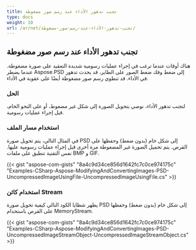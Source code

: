```yaml
---
title: تجنب تدهور الأداء عند رسم صور مضغوطة
type: docs
weight: 10
url: /ar/net/تجنب-تدهور-الأداء-عند-رسم-صور-مضغوطة/
---
```


## **تجنب تدهور الأداء عند رسم صور مضغوطة**
هناك أوقات عندما ترغب في إجراء عمليات رسومية شديدة التعقيد على صورة مضغوطة. عندما يضطر Aspose.PSD إلى ضغط وفك ضغط الصور على الطاير، قد يحدث تدهور في الأداء. قد تنطوي رسم صور مضغوطة أيضًا على عقوبة في الأداء.
### **الحل**
لتجنب تدهور الأداء، نوصي بتحويل الصورة إلى شكل غير مضغوط، أو على النحو الخام، قبل إجراء عمليات رسومية.
### **استخدام مسار الملف**
في المثال التالي، يتم تحويل صورة PSD إلى شكل خام (بدون ضغط) وحفظها على القرص. يتم تحميل الصورة غير المضغوطة مرة أخرى قبل إجراء عمليات رسومية عليها. نفس التقنية تنطبق على ملفات BMP و GIF.


{{< gist "aspose-com-gists" "8a4c9d34ce856d1642fc7c0ce974175c" "Examples-CSharp-Aspose-ModifyingAndConvertingImages-PSD-UncompressedImageUsingFile-UncompressedImageUsingFile.cs" >}}
### **استخدام كائن Stream**
يظهر شظايا الكود التالي كيفية تحويل صورة PSD إلى شكل خام (بدون ضغط) وحفظها على القرص باستخدام MemoryStream.


{{< gist "aspose-com-gists" "8a4c9d34ce856d1642fc7c0ce974175c" "Examples-CSharp-Aspose-ModifyingAndConvertingImages-PSD-UncompressedImageStreamObject-UncompressedImageStreamObject.cs" >}}
